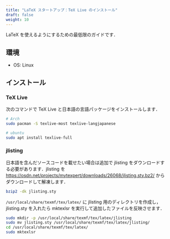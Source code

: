 ```yaml
---
title: "LaTeX スタートアップ：TeX Live のインストール"
draft: false
weight: 10
---
```

LaTeX を使えるようにするための最低限のガイドです．

## 環境

- OS: Linux

## インストール

### **TeX Live**

次のコマンドで TeX Live と日本語の言語パッケージをインストールします．

```sh
# Arch
sudo pacman -S texlive-most texlive-langjapanese
```

```sh
# ubuntu
sudo apt install texlive-full
```

### **jlisting**

日本語を含んだソースコードを載せたい場合は追加で jlisting をダウンロードする必要があります．jlisting を <https://osdn.net/projects/mytexpert/downloads/26068/jlisting.sty.bz2/> からダウンロードして解凍します．

```sh
bzip2 -dk jlisting.sty
```

`/usr/local/share/texmf/tex/latex/` に jlisting 用のディレクトリを作成し，jlisting.sty を入れたら mktexlsr を実行して追加したファイルを反映させます．

```sh
sudo mkdir -p /usr/local/share/texmf/tex/latex/jlisting
sudo mv jlisting.sty /usr/local/share/texmf/tex/latex/jlisting/
cd /usr/local/share/texmf/tex/latex/
sudo mktexlsr
```
